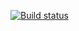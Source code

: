 [![Build status](https://ci.appveyor.com/api/projects/status/j3ug2s07du48b1rn?svg=true)](https://ci.appveyor.com/project/Irina144/postman-echo-homework)
